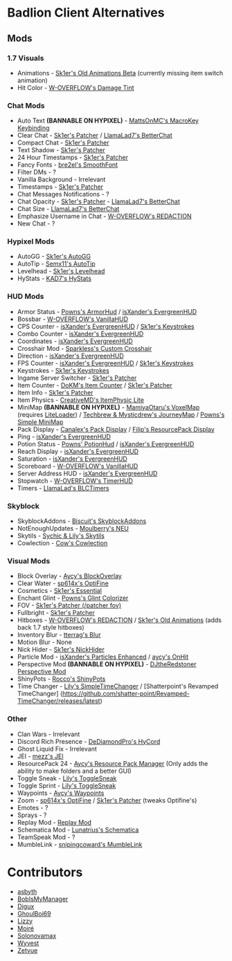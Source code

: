 # Badlion Client Alternatives

## Mods

### 1.7 Visuals

  - Animations - [Sk1er's Old Animations Beta](https://sk1er.club/beta) (currently missing item switch animation)
  - Hit Color  - [W-OVERFLOW's Damage Tint](https://github.com/W-OVERFLOW/DamageTint/releases/latest)

### Chat Mods
  
  - Auto Text **(BANNABLE ON HYPIXEL)** - [MattsOnMC's MacroKey Keybinding](https://www.curseforge.com/minecraft/mc-mods/macrokey-keybinding/files/all?filter-game-version=2020709689%3A5806)
  - Clear Chat - [Sk1er's Patcher](https://sk1er.club/mods/patcher) / [LlamaLad7's BetterChat](https://www.curseforge.com/minecraft/mc-mods/better-chat/files/all?filter-game-version=2020709689%3A5806) 
  - Compact Chat - [Sk1er's Patcher](https://sk1er.club/mods/patcher)
  - Text Shadow - [Sk1er's Patcher](https://sk1er.club/mods/patcher)
  - 24 Hour Timestamps - [Sk1er's Patcher](https://sk1er.club/mods/patcher)
  - Fancy Fonts - [bre2el's SmoothFont](https://www.curseforge.com/minecraft/mc-mods/smooth-font/files/all?filter-game-version=2020709689%3A5806)
  - Filter DMs - ?
  - Vanilla Background - Irrelevant
  - Timestamps - [Sk1er's Patcher](https://sk1er.club/mods/patcher)
  - Chat Messages Notifications - ?
  - Chat Opacity - [Sk1er's Patcher](https://sk1er.club/mods/patcher) - [LlamaLad7's BetterChat](https://www.curseforge.com/minecraft/mc-mods/better-chat/files/all?filter-game-version=2020709689%3A5806)
  - Chat Size - [LlamaLad7's BetterChat](https://www.curseforge.com/minecraft/mc-mods/better-chat/files/2918388/files/all?filter-game-version=2020709689%3A5806)
  - Emphasize Username in Chat - [W-OVERFLOW's REDACTION](https://github.com/W-OVERFLOW/REDACTION/releases/latest)
  - New Chat - ?

### Hypixel Mods

  - AutoGG - [Sk1er's AutoGG](https://sk1er.club/mods/autogg)  
  - AutoTip - [Semx11's AutoTip](https://autotip.pro)
  - Levelhead - [Sk1er's Levelhead](https://sk1er.club/mods/level_head)
  -	HyStats - [KAD7's HyStats](https://download2270.mediafire.com/0r5h180odzzg/yx8m6ztaduf5bx8/HyStats-v4.0_%281.8.9%29.jar)

### HUD Mods

  - Armor Status - [Powns's ArmorHud](https://download.powns.dev/armorhud189) / [isXander's EvergreenHUD](https://modrinth.com/mod/evergreenhud/versions)
  - Bossbar - [W-OVERFLOW's VanillaHUD](https://github.com/W-OVERFLOW/VanillaHUD/releases/latest) 
  - CPS Counter - [isXander's EvergreenHUD](https://modrinth.com/mod/evergreenhud/versions) / [Sk1er's Keystrokes](https://sk1er.club/mods/keystrokesmod)
  - Combo Counter - [isXander's EvergreenHUD](https://modrinth.com/mod/evergreenhud/versions)
  - Coordinates - [isXander's EvergreenHUD](https://modrinth.com/mod/evergreenhud/versions)
  - Crosshair Mod - [Sparkless's Custom Crosshair](https://www.curseforge.com/minecraft/mc-mods/custom-crosshair-mod/files/all?filter-game-version=2020709689%3A5806)
  - Direction - [isXander's EvergreenHUD](https://modrinth.com/mod/evergreenhud/versions)
  - FPS Counter - [isXander's EvergreenHUD](https://modrinth.com/mod/evergreenhud/versions) / [Sk1er's Keystrokes](https://sk1er.club/mods/keystrokesmod)
  - Keystrokes - [Sk1er's Keystrokes](https://sk1er.club/mods/keystrokesmod)
  - Ingame Server Switcher - [Sk1er's Patcher](https://sk1er.club/mods/patcher)
  - Item Counter - [DoKM's Item Counter](https://hypixel.net/threads/1-8-9-item-counter-mod.3683685/) / [Sk1er's Patcher](https://sk1er.club/mods/patcher)
  - Item Info - [Sk1er's Patcher](https://sk1er.club/mods/patcher)
  - Item Physics - [CreativeMD's ItemPhysic Lite](https://www.curseforge.com/minecraft/mc-mods/itemphysic-lite/files/all?filter-game-version=2020709689%3A5806)
  - MiniMap **(BANNABLE ON HYPIXEL)** - [MamiyaOtaru's VoxelMap](https://www.curseforge.com/minecraft/mc-mods/voxelmap/files/all?filter-game-version=2020709689%3A5806) (requires [LiteLoader](http://www.liteloader.com/download#snapshot_1890)) / [Techbrew & Mysticdrew's JourneyMap](https://www.curseforge.com/minecraft/mc-mods/journeymap/files/all?filter-game-version=2020709689%3A5806) / [Powns's Simple MiniMap](https://github.com/pownsgg/MiniMap/latest)
  - Pack Display - [Canalex's Pack Display](https://www.youtube.com/watch?v=LeDNOdOdGyk) / [Filip's ResourcePack Display](https://github.com/1fxe/Resource-Pack-Display/releases/latest)
  - Ping - [isXander's EvergreenHUD](https://modrinth.com/mod/evergreenhud/versions)
  - Potion Status - [Powns' PotionHud](https://download.powns.dev/potionhud189) / [isXander's EvergreenHUD](https://modrinth.com/mod/evergreenhud/versions)
  - Reach Display - [isXander's EvergreenHUD](https://modrinth.com/mod/evergreenhud/versions)
  - Saturation - [isXander's EvergreenHUD](https://modrinth.com/mod/evergreenhud/versions) 
  - Scoreboard - [W-OVERFLOW's VanillaHUD](https://github.com/W-OVERFLOW/VanillaHUD/releases/latest)
  - Server Address HUD - [isXander's EvergreenHUD](https://modrinth.com/mod/evergreenhud/versions)
  - Stopwatch - [W-OVERFLOW's TimerHUD](https://github.com/W-OVERFLOW/TimerHUD/releases/latest)
  - Timers - [LlamaLad's BLCTimers](https://github.com/LlamaLad7/blctimers/releases/latest)

### Skyblock

  - SkyblockAddons - [Biscuit's SkyblockAddons](https://github.com/BiscuitDevelopment/SkyblockAddons/releases/latest)
  - NotEnoughUpdates - [Moulberry's NEU](https://github.com/Moulberry/NotEnoughUpdates/releases/latest)
  - Skytils - [Sychic & Lily's Skytils](https://github.com/Skytils/SkytilsMod/releases/latest)
  - Cowlection - [Cow's Cowlection](https://github.com/cow-mc/Cowlection/releases/latest)

### Visual Mods

  - Block Overlay - [Aycy's BlockOverlay](https://hypixel.net/threads/forge-1-8-9-block-overlay-v4-0-3.1417995/)
  - Clear Water - [sp614x's OptiFine](https://optifine.net/adloadx?f=preview_OptiFine_1.8.9_HD_U_M6_pre2.jar)
  - Cosmetics - [Sk1er's Essential](https://essential.gg)
  - Enchant Glint - [Powns's Glint Colorizer](https://download.powns.dev/glintcolorizer189)
  - FOV - [Sk1er's Patcher (/patcher fov)](https://sk1er.club/mods/patcher)
  - Fullbright - [Sk1er's Patcher](https://sk1er.club/mods/patcher)
  - Hitboxes - [W-OVERFLOW's REDACTION](https://github.com/W-OVERFLOW/REDACTION/releases/latest) / [Sk1er's Old Animations](https://sk1er.club/beta) (adds back 1.7 style hitboxes) 
  - Inventory Blur - [tterrag's Blur](https://www.curseforge.com/minecraft/mc-mods/blur/files/all?filter-game-version=2020709689%3A5806)
  - Motion Blur - None
  - Nick Hider - [Sk1er's NickHider](https://www.sk1er.club/mods/nick_hider)
  - Particle Mod - [isXander's Particles Enhanced](https://short.isxander.dev/yGgnHO) / [aycy's OnHit](https://www.mediafire.com/file/nm8dqke0zejssd6/On_Hit_Particles_2.2.jar/file)
  - Perspective Mod **(BANNABLE ON HYPIXEL)** - [DJtheRedstoner Perspective Mod](https://inv.wtf/djperspective)
  - ShinyPots - [Rocco's ShinyPots](https://github.com/RoccoDev/ShinyPots-1.8/releases/latest)
  - Time Changer - [Lily's SimpleTimeChanger](https://github.com/My-Name-Is-Jeff/SimpleTimeChanger/releases/latest) / [Shatterpoint's Revamped TimeChanger]  (https://github.com/shatter-point/Revamped-TimeChanger/releases/latest)

### Other
  - Clan Wars - Irrelevant
  - Discord Rich Presence - [DeDiamondPro's HyCord](https://github.com/DeDiamondPro/HyCord/releases/latest)
  - Ghost Liquid Fix - Irrelevant
  - JEI - [mezz's JEI](https://www.curseforge.com/minecraft/mc-mods/jei/files/all?filter-game-version=2020709689%3A5806)
  - ResourcePack 24 - [Aycy's Resource Pack Manager](https://www.youtube.com/watch?v=OQZFWrrEcYM) (Only adds the ability to make folders and a better GUI)
  - Toggle Sneak - [Lily's ToggleSneak](https://github.com/My-Name-Is-Jeff/SimpleToggleSprint/releases/latest)
  - Toggle Sprint - [Lily's ToggleSneak](https://github.com/My-Name-Is-Jeff/SimpleToggleSprint/releases/latest)
  - Waypoints - [Aycy's Waypoints](https://www.youtube.com/watch?v=5jq5tXqwDTM)
  - Zoom - [sp614x's OptiFine](https://optifine.net/adloadx?f=preview_OptiFine_1.8.9_HD_U_M6_pre2.jar) / [Sk1er's Patcher](https://sk1er.club/mods/patcher) (tweaks   Optifine's)
  - Emotes - ?
  - Sprays - ?
  - Replay Mod - [Replay Mod](https://www.replaymod.com/download/)
  - Schematica Mod - [Lunatrius's Schematica](https://www.curseforge.com/minecraft/mc-mods/schematica/files/2279147/files/all?filter-game-version=2020709689%3A5806)
  - TeamSpeak Mod - ?
  - MumbleLink - [snipingcoward's MumbleLink](https://www.curseforge.com/minecraft/mc-mods/mumblelink/files/2327154/files/all?filter-game-version=2020709689%3A5806)

# Contributors

- [asbyth](https://github.com/asbyth)
- [BobIsMyManager](https://github.com/BobIsMyManager)
- [Digux](https://github.com/Diguhxe)
- [GhoulBoi69](https://github.com/GhoulBoii)
- [Lizzy](https://github.com/LizzyMaybeDev)
- [Moiré](https://github.com/moire9)
- [Solonovamax](https://github.com/solonovamax)
- [Wyvest](https://github.com/Wyvest)
- [Zetvue](https://zetvue.carrd.co)
